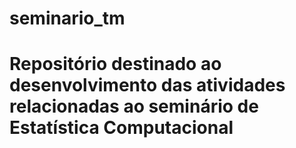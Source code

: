 # seminario_tm

# Repositório destinado ao desenvolvimento das atividades relacionadas ao seminário de Estatística Computacional

